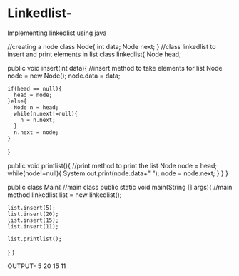 # Linkedlist-
Implementing linkedlist using java


  //creating a node
class Node{
  int data;
  Node next;
}
  //class linkedlist to insert and print elements in list
class linkedlist{
  Node head;
  
  public void insert(int data){     //insert method to take elements for list
    Node node = new Node();
    node.data = data;
    
    if(head == null){
      head = node;
    }else{
      Node n = head;
      while(n.next!=null){
        n = n.next;
      }
      n.next = node;
    }
  }
  
  public void printlist(){         //print method to print the list
    Node node = head;
    while(node!=null){
      System.out.print(node.data+" ");
      node = node.next;
    }
  }
}

public class Main{                //main class
  public static void main(String [] args){          //main method
    linkedlist list = new linkedlist();
    
    list.insert(5);
    list.insert(20);
    list.insert(15);
    list.insert(11);
    
    list.printlist();
  }
}


OUTPUT-
5 20 15 11
